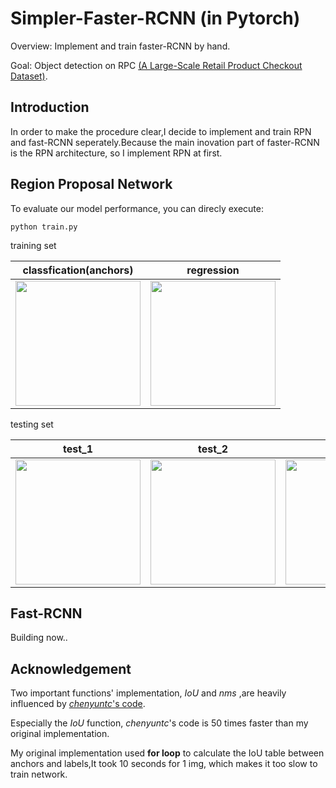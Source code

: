# Simpler-Faster-RCNN  (in Pytorch)
Overview: Implement and train faster-RCNN by hand.

Goal: Object detection on RPC [(A Large-Scale Retail Product Checkout Dataset)](https://www.kaggle.com/diyer22/introduce-rpc-dataset).

## Introduction
In order to make the procedure clear,I decide to implement and train RPN and fast-RCNN seperately.Because the main inovation part of faster-RCNN is the RPN architecture, so I implement RPN at first.


## Region Proposal Network
To evaluate our model performance, you can direcly execute:
```
python train.py
```
training set

|classfication(anchors) | regression |
|----------|--------|
|<img src="https://github.com/RobinhoodKi/Simpler-Faster-RCNN/tree/master/RPN/result/cls_v.png" width="200">|<img src="https://github.com/RobinhoodKi/Simpler-Faster-RCNN/tree/master/RPN/result/cls_v.png" width="200">|

testing set

|test_1 | test_2 |  test_3|
|----------|--------|------|
|<img src="https://github.com/RobinhoodKi/Simpler-Faster-RCNN/tree/master/RPN/result/t_1.png" width="200">|<img src="https://github.com/RobinhoodKi/Simpler-Faster-RCNN/tree/master/RPN/result/t_2.png" width="200">|<img src="https://github.com/RobinhoodKi/Simpler-Faster-RCNN/tree/master/RPN/result/t_3.png" width="200">|<img src="https://github.com/RobinhoodKi/Simpler-Faster-RCNN/tree/master/RPN/result/t_4.png" width="200">|


## Fast-RCNN
Building now..

## Acknowledgement
Two important functions' implementation, *IoU* and *nms* ,are heavily influenced by [*chenyuntc*'s code](https://github.com/chenyuntc/simple-faster-rcnn-pytorch).

Especially the *IoU* function, *chenyuntc*'s code is 50 times faster than my original implementation.

My original implementation used **for loop** to calculate the IoU table between anchors and labels,It took 10 seconds for 1 img, which makes it too slow to train network.
